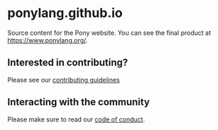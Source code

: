 # ponylang.github.io

Source content for the Pony website. You can see the final product at https://www.ponylang.org/.

## Interested in contributing?

Please see our [contributing guidelines](CONTRIBUTING.md)

## Interacting with the community

Please make sure to read our [code of conduct](CODE_OF_CONDUCT.md).
